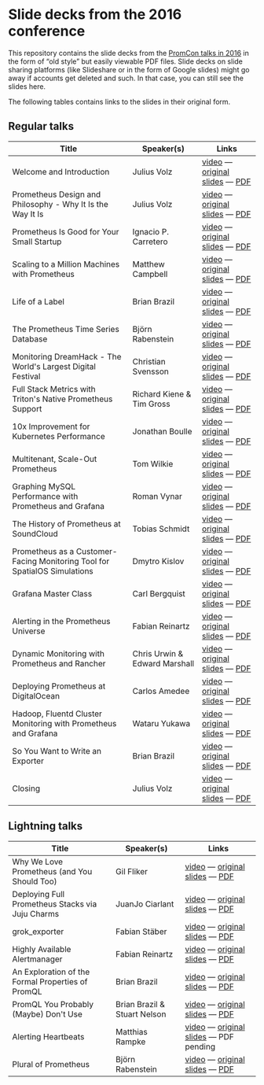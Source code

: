 # Slide decks from the 2016 conference

This repository contains the slide decks from the
[PromCon talks in 2016](http://promcon.io/2016-berlin/schedule/) in the form of
“old style” but easily viewable PDF files. Slide decks on slide sharing
platforms (like Slideshare or in the form of Google slides) might go away if
accounts get deleted and such. In that case, you can still see the slides here.

The following tables contains links to the slides in their original form.

## Regular talks

| Title | Speaker(s) | Links |
|-------|---------|------|
| Welcome and Introduction | Julius Volz | [video](https://www.youtube.com/watch?v=-JkxB0CiMjU) — [original slides](https://docs.google.com/presentation/d/1sUV-EUi2DbQ0DIHczkF_0a0892m9CMLk8_DaBcJLZO8/edit#slide=id.gae9988762_0_0) — [PDF](https://github.com/promcon/slides-2016/raw/master/01-Volz-Welcome_and_Introduction.pdf) |
| Prometheus Design and Philosophy - Why It Is the Way It Is | Julius Volz | [video](https://www.youtube.com/watch?v=4DzoajMs4DM) — [original slides](https://docs.google.com/presentation/d/1HO7_rRgOa8w86yDtlD6771mM2e6VuIvluPfPrmrqc1E/edit?usp=sharing) — [PDF](https://github.com/promcon/slides-2016/raw/master/02-Volz-Prometheus_Design_and_Philosophy.pdf) |
| Prometheus Is Good for Your Small Startup | Ignacio P. Carretero | [video](https://www.youtube.com/watch?v=gMHa4Yh8avk) — [original slides](https://drive.google.com/a/shuttlecloud.com/file/d/0Bx-upITQfN8KWkp3WHc0NDVPNkU/view?usp=sharing) — [PDF](https://github.com/promcon/slides-2016/raw/master/03-Carretero-Prometheus_is_good_for_your_Small_Startup.pdf) |
| Scaling to a Million Machines with Prometheus | Matthew Campbell | [video](https://www.youtube.com/watch?v=likpVWB5Lvo) — [original slides](http://www.slideshare.net/MatthewCampbell7/breaking-prometheus-promcon-berlin-16) — [PDF](https://github.com/promcon/slides-2016/raw/master/04-Campbell-Scaling_to_a_Million_Machines_with_Prometheus.pdf) |
| Life of a Label | Brian Brazil | [video](https://www.youtube.com/watch?v=b5-SvvZ7AwI) — [original slides](http://www.slideshare.net/brianbrazil/life-of-a-label-promcon2016-berlin) — [PDF](https://github.com/promcon/slides-2016/raw/master/05-Brazil-Life_of_a_Label.pdf) |
| The Prometheus Time Series Database | Björn Rabenstein | [video](https://www.youtube.com/watch?v=HbnGSNEjhUc) — [original slides](https://docs.google.com/presentation/d/1TMvzwdaS8Vw9MtscI9ehDyiMngII8iB_Z5D4QW4U4ho/edit?usp=sharing) — [PDF](https://github.com/promcon/slides-2016/raw/master/06-Rabenstein-The_Prometheus_Time_Series_Database.pdf) |
| Monitoring DreamHack - The World's Largest Digital Festival | Christian Svensson | [video](https://www.youtube.com/watch?v=7IPdyKwr_wg) — [original slides](https://docs.google.com/presentation/d/1-Yoix53wvnE1OL7tFmQl0EIqS9GlUqFKYxRFXYh0K4M/view) — [PDF](https://github.com/promcon/slides-2016/raw/master/07-Svensson-Monitoring_DreamHack.pdf) |
| Full Stack Metrics with Triton's Native Prometheus Support | Richard Kiene & Tim Gross | [video](https://www.youtube.com/watch?v=X8QV9HgPNbc) — [original slides](https://speakerdeck.com/tgross/triton#) — [PDF](https://github.com/promcon/slides-2016/raw/master/08-Kiene_Gross-Full_Stack_Metrics_with_Tritons_Native_Prometheus_Support.pdf) |
| 10x Improvement for Kubernetes Performance | Jonathan Boulle | [video](https://www.youtube.com/watch?v=HS-a_RG7iX0) — [original slides](https://github.com/jonboulle/presentations/blob/master/2016-08_Promcon_Metrics_Matter_10x_Improvement_for_Kubernetes_Performance.pdf) — [PDF](https://github.com/promcon/slides-2016/raw/master/09-Boulle-10x_Improvement_for_Kubernetes_Performance.pdf) |
| Multitenant, Scale-Out Prometheus | Tom Wilkie | [video](https://www.youtube.com/watch?v=3Tb4Wc0kfCM) — [original slides](https://drive.google.com/file/d/0BwqTw528sZRIVGpIN1hTVExhdFE/view?usp=sharing) — [PDF](https://github.com/promcon/slides-2016/raw/master/10-Wilkie-Multitenant_Scale-Out_Prometheus.pdf) |
| Graphing MySQL Performance with Prometheus and Grafana | Roman Vynar | [video](https://www.youtube.com/watch?v=YOKJ1ISyQks) — [original slides](https://drive.google.com/open?id=0B7mN_JMLEnbHT1lvcFJOTkNJM1k) — [PDF](https://github.com/promcon/slides-2016/raw/master/11-Vynar-Graphing_MySQL_Performance_with_Prometheus_and_Grafana.pdf) |
| The History of Prometheus at SoundCloud | Tobias Schmidt | [video](https://www.youtube.com/watch?v=cdKc8ePbj4A) — [original slides](http://www.slideshare.net/grobie/the-history-of-prometheus-at-soundcloud) — [PDF](https://github.com/promcon/slides-2016/raw/master/12-Schmidt-The_History_of_Prometheus_at_SoundCloud.pdf) |
| Prometheus as a Customer-Facing Monitoring Tool for SpatialOS Simulations | Dmytro Kislov | [video](https://www.youtube.com/watch?v=39xVoFW6eUw) — [original slides](https://docs.google.com/a/improbable.io/presentation/d/19I5XNAKd8NXQYZi11yax5-8c3FopSYIhQhOlkUQc0TM/edit?usp=sharing) — [PDF](https://github.com/promcon/slides-2016/raw/master/13_Kislov_Prometheus_as_a_Customer-Facing_Monitoring_Tool_for_SpatialOS_Simulations.pdf) |
| Grafana Master Class | Carl Bergquist | [video](https://www.youtube.com/watch?v=KoU_DquChS8&index=21) — [original slides](https://docs.google.com/presentation/d/1nJ99ynDgzTfayUrJq-1nts56kUvkOLbS4zvN0yfgBro/edit?usp=sharing) — [PDF](https://github.com/promcon/slides-2016/raw/master/14-Bergquist-Grafana_Master_Class.pdf) |
| Alerting in the Prometheus Universe | Fabian Reinartz | [video](https://www.youtube.com/watch?v=yrK6z3fpu1E) — [original slides](https://docs.google.com/presentation/d/16hsV0Pyxxk7ta7gIif7Tfxcr1Oy1LmfUbKXaeXisDvw/edit?usp=sharing) — [PDF](https://github.com/promcon/slides-2016/raw/master/15-Reinartz-Alerting_in_the_Prometheus_Universe.pdf) |
| Dynamic Monitoring with Prometheus and Rancher | Chris Urwin & Edward Marshall | [video](https://www.youtube.com/watch?v=fSJs-lvegtI) — [original slides](https://docs.google.com/presentation/d/1rmRKcQVwHX1IXRNtWwLKMG3mCaANIRI4Y6i0pVJKhmA/edit?usp=sharing) — [PDF](https://github.com/promcon/slides-2016/raw/master/16-Urwin_Marshall_Dynamic_Monitoring_with_Prometheus_and_Rancher.pdf) |
| Deploying Prometheus at DigitalOcean | Carlos Amedee | [video](https://www.youtube.com/watch?v=ieo3lGBHcy8) — [original slides](https://speakerdeck.com/exobit/the-care-and-feeding-of-prometheus) — [PDF](https://github.com/promcon/slides-2016/raw/master/17-Amedee-Deploying_Prometheus_at_DigitalOcean.pdf) |
| Hadoop, Fluentd Cluster Monitoring with Prometheus and Grafana | Wataru Yukawa | [video](https://www.youtube.com/watch?v=dzmzvmul7PU) — [original slides](http://www.slideshare.net/wyukawa/promcon2016) — [PDF](https://github.com/promcon/slides-2016/raw/master/18-Yukawa-Hadoop_Fluentd_Cluster_Monitoring_with_Prometheus_and_Grafana.pdf) |
| So You Want to Write an Exporter | Brian Brazil | [video](https://www.youtube.com/watch?v=KXq5ibSj2qA) — [original slides](http://www.slideshare.net/brianbrazil/so-you-want-to-write-an-exporter) — [PDF](https://github.com/promcon/slides-2016/raw/master/19-Brazil-So_You_Want_to_Write_an_Exporter.pdf) |
| Closing | Julius Volz | [video](https://www.youtube.com/watch?v=HUyK3EwiKF0) — [original slides](https://docs.google.com/presentation/d/1iprRJeGtzWOMU-cZvGb0SjuZ_8R0ywIrVMHAlW2-gt0/edit?usp=sharing) — [PDF](https://github.com/promcon/slides-2016/raw/master/20-Volz-Closing.pdf) |

## Lightning talks

| Title | Speaker(s) | Links |
|-------|---------|------|
| Why We Love Prometheus (and You Should Too) | Gil Fliker | [video](https://www.youtube.com/watch?v=pRVsSepIB_Q) — [original slides](https://docs.google.com/presentation/d/1vWxc4PRagO0j2v0tDVK1qHa0PDLNqz6uRqUTsoAp2xI/edit) — [PDF](https://github.com/promcon/slides-2016/raw/master/lightning-01-Fliker-Why_We_Love_Prometheus.pdf) |
| Deploying Full Prometheus Stacks via Juju Charms | JuanJo Ciarlant | [video](https://www.youtube.com/watch?v=YOW8XHoQ1mo) — [original slides](http://www.slideshare.net/juanjosec/deploying-prometheus-stacks-with-juju) — [PDF](https://github.com/promcon/slides-2016/raw/master/lightning-02-Ciarlant-Deploying_Full_Prometheus_Stacks_via_Juju_Charms.pdf) |
| grok_exporter | Fabian Stäber | [video](https://www.youtube.com/watch?v=jFX8BVT4V_g) — [original slides](https://speakerdeck.com/fstab/grok-exporter) — [PDF](https://github.com/promcon/slides-2016/raw/master/lightning-03-Staeber-grok_exporter.pdf) |
| Highly Available Alertmanager | Fabian Reinartz | [video](https://www.youtube.com/watch?v=XvqaYbiTOMg) — [original slides](https://docs.google.com/presentation/d/1isitpzL8gyytevZLYYGwplorSnF9NPgGQ5Aom3V28IY/edit?usp=sharing) — [PDF](https://github.com/promcon/slides-2016/raw/master/lightning-05-Reinartz-Highly_Available_Alert_Manager.pdf) |
| An Exploration of the Formal Properties of PromQL | Brian Brazil | [video](https://www.youtube.com/watch?v=lrfTpnzq3Kw) — [original slides](http://www.slideshare.net/brianbrazil/an-exploration-of-the-formal-properties-of-promql) — [PDF](https://github.com/promcon/slides-2016/raw/master/lightning-07-Brazil-An_Exploration_of_the_Formal_Properties_of_PromQL.pdf) |
| PromQL You Probably (Maybe) Don't Use | Brian Brazil & Stuart Nelson | [video](https://www.youtube.com/watch?v=MPH2kMi6wyM) — [original slides](https://docs.google.com/presentation/d/1ma8nTKk1s2i2CXE1i6mw500w8blqdhQhPSZ4nOXW6mY/edit?usp=sharing) — [PDF](https://github.com/promcon/slides-2016/raw/master/lightning-08-Nelson-PromQL_You_Probably_Maybe_Dont_Use.pdf) |
| Alerting Heartbeats | Matthias Rampke | [video](https://www.youtube.com/watch?v=RsigFUMUHZ0) — [original slides](https://docs.google.com/presentation/d/1xMnqKHNfBS1DWcnMQ6S3iTS10_DMISoDfNt6If4ihe4/pub?start=false&loop=false&delayms=3000&slide=id.p) — PDF pending |
| Plural of Prometheus | Björn Rabenstein | [video](https://www.youtube.com/watch?v=B_CDeYrqxjQ) — [original slides](https://docs.google.com/presentation/d/1-Bp7wcUmj6WHCBNLK75nnaX7iwE-8LnobB5a_mrY644/edit?usp=sharing) — [PDF](https://github.com/promcon/slides-2016/raw/master/lightning-14-Rabentstein-Plural_of_Prometheus.pdf) |

<!-- | Prometheus Packages for Debian | Martín Ferrari | [video](https://www.youtube.com/watch?v=Cvbc60T1uUY) — [original slides]() — [PDF](https://github.com/promcon/slides-2016/raw/master/) | -->
<!-- | vulcan: An API-compatible Alternative to Prometheus | Ian Hansen | [video](https://www.youtube.com/watch?v=r6N5-1Jyifk) — [original slides]() — [PDF](https://github.com/promcon/slides-2016/raw/master/) | -->
<!-- | Synthetic Browser Monitoring with Prometheus | Matt Bostock | [video](https://www.youtube.com/watch?v=T-iHuDd9rCU) — [original slides]() — [PDF](https://github.com/promcon/slides-2016/raw/master/) | -->
<!-- | Prometheus on the Small Scale | Jonas Große Sundrup | [video](https://www.youtube.com/watch?v=Z6dtCbFa3Ks) — [original slides]() — [PDF](https://github.com/promcon/slides-2016/raw/master/) | -->
<!-- | Jenkins Exporter | Vanesa Ortiz | [video](https://www.youtube.com/watch?v=Vr98qhXyarM) — [original slides]() — [PDF](https://github.com/promcon/slides-2016/raw/master/) | -->
<!-- | Using Prometheus to Monitor and Tune PostgreSQL | Nick Cabatoff | [video](https://www.youtube.com/watch?v=mSWUZ2jjV3o) — [original slides]() — [PDF](https://github.com/promcon/slides-2016/raw/master/) | -->
